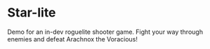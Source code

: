 # Star-lite
Demo for an in-dev roguelite shooter game. Fight your way through enemies and defeat Arachnox the Voracious!

